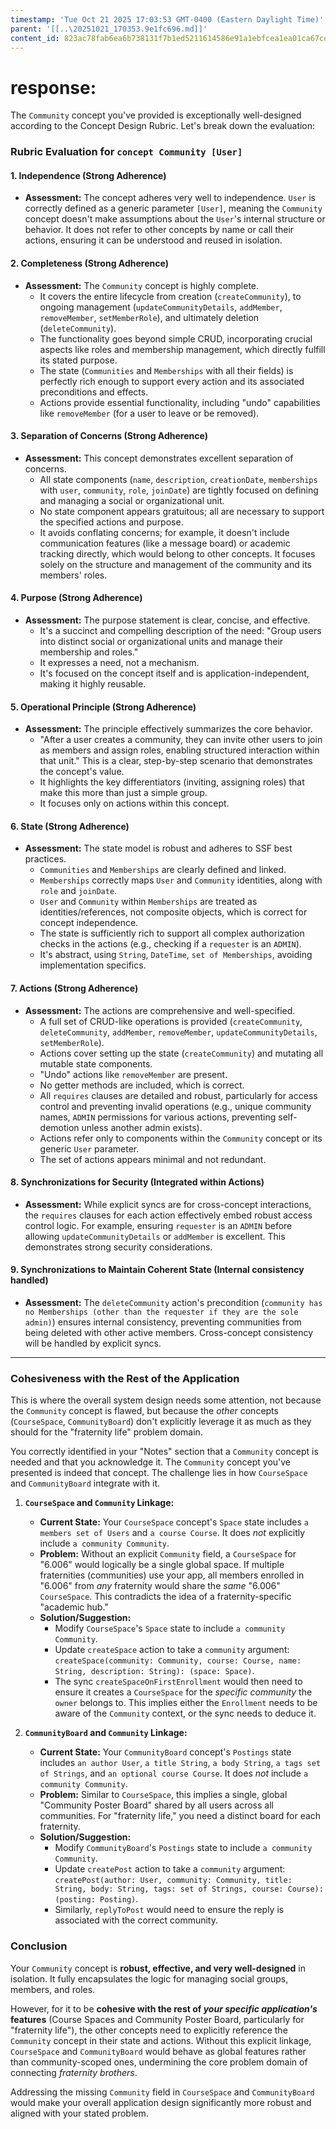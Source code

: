 ```yaml
---
timestamp: 'Tue Oct 21 2025 17:03:53 GMT-0400 (Eastern Daylight Time)'
parent: '[[..\20251021_170353.9e1fc696.md]]'
content_id: 823ac78fab6ea6b738131f7b1ed5211614586e91a1ebfcea1ea01ca67cd29de2
---
```


# response:

The `Community` concept you've provided is exceptionally well-designed according to the Concept Design Rubric. Let's break down the evaluation:

### Rubric Evaluation for `concept Community [User]`

#### 1. Independence (Strong Adherence)

* **Assessment:** The concept adheres very well to independence. `User` is correctly defined as a generic parameter `[User]`, meaning the `Community` concept doesn't make assumptions about the `User`'s internal structure or behavior. It does not refer to other concepts by name or call their actions, ensuring it can be understood and reused in isolation.

#### 2. Completeness (Strong Adherence)

* **Assessment:** The `Community` concept is highly complete.
  * It covers the entire lifecycle from creation (`createCommunity`), to ongoing management (`updateCommunityDetails`, `addMember`, `removeMember`, `setMemberRole`), and ultimately deletion (`deleteCommunity`).
  * The functionality goes beyond simple CRUD, incorporating crucial aspects like roles and membership management, which directly fulfill its stated purpose.
  * The state (`Communities` and `Memberships` with all their fields) is perfectly rich enough to support every action and its associated preconditions and effects.
  * Actions provide essential functionality, including "undo" capabilities like `removeMember` (for a user to leave or be removed).

#### 3. Separation of Concerns (Strong Adherence)

* **Assessment:** This concept demonstrates excellent separation of concerns.
  * All state components (`name`, `description`, `creationDate`, `memberships` with `user`, `community`, `role`, `joinDate`) are tightly focused on defining and managing a social or organizational unit.
  * No state component appears gratuitous; all are necessary to support the specified actions and purpose.
  * It avoids conflating concerns; for example, it doesn't include communication features (like a message board) or academic tracking directly, which would belong to other concepts. It focuses solely on the structure and management of the community and its members' roles.

#### 4. Purpose (Strong Adherence)

* **Assessment:** The purpose statement is clear, concise, and effective.
  * It's a succinct and compelling description of the need: "Group users into distinct social or organizational units and manage their membership and roles."
  * It expresses a need, not a mechanism.
  * It's focused on the concept itself and is application-independent, making it highly reusable.

#### 5. Operational Principle (Strong Adherence)

* **Assessment:** The principle effectively summarizes the core behavior.
  * "After a user creates a community, they can invite other users to join as members and assign roles, enabling structured interaction within that unit." This is a clear, step-by-step scenario that demonstrates the concept's value.
  * It highlights the key differentiators (inviting, assigning roles) that make this more than just a simple group.
  * It focuses only on actions within this concept.

#### 6. State (Strong Adherence)

* **Assessment:** The state model is robust and adheres to SSF best practices.
  * `Communities` and `Memberships` are clearly defined and linked.
  * `Memberships` correctly maps `User` and `Community` identities, along with `role` and `joinDate`.
  * `User` and `Community` within `Memberships` are treated as identities/references, not composite objects, which is correct for concept independence.
  * The state is sufficiently rich to support all complex authorization checks in the actions (e.g., checking if a `requester` is an `ADMIN`).
  * It's abstract, using `String`, `DateTime`, `set of Memberships`, avoiding implementation specifics.

#### 7. Actions (Strong Adherence)

* **Assessment:** The actions are comprehensive and well-specified.
  * A full set of CRUD-like operations is provided (`createCommunity`, `deleteCommunity`, `addMember`, `removeMember`, `updateCommunityDetails`, `setMemberRole`).
  * Actions cover setting up the state (`createCommunity`) and mutating all mutable state components.
  * "Undo" actions like `removeMember` are present.
  * No getter methods are included, which is correct.
  * All `requires` clauses are detailed and robust, particularly for access control and preventing invalid operations (e.g., unique community names, `ADMIN` permissions for various actions, preventing self-demotion unless another admin exists).
  * Actions refer only to components within the `Community` concept or its generic `User` parameter.
  * The set of actions appears minimal and not redundant.

#### 8. Synchronizations for Security (Integrated within Actions)

* **Assessment:** While explicit syncs are for cross-concept interactions, the `requires` clauses for each action effectively embed robust access control logic. For example, ensuring `requester` is an `ADMIN` before allowing `updateCommunityDetails` or `addMember` is excellent. This demonstrates strong security considerations.

#### 9. Synchronizations to Maintain Coherent State (Internal consistency handled)

* **Assessment:** The `deleteCommunity` action's precondition (`community has no Memberships (other than the requester if they are the sole admin)`) ensures internal consistency, preventing communities from being deleted with other active members. Cross-concept consistency will be handled by explicit syncs.

***

### Cohesiveness with the Rest of the Application

This is where the overall system design needs some attention, not because the `Community` concept is flawed, but because the *other* concepts (`CourseSpace`, `CommunityBoard`) don't explicitly leverage it as much as they should for the "fraternity life" problem domain.

You correctly identified in your "Notes" section that a `Community` concept is needed and that you acknowledge it. The `Community` concept you've presented is indeed that concept. The challenge lies in how `CourseSpace` and `CommunityBoard` integrate with it.

1. **`CourseSpace` and `Community` Linkage:**
   * **Current State:** Your `CourseSpace` concept's `Space` state includes `a members set of Users` and `a course Course`. It does *not* explicitly include `a community Community`.
   * **Problem:** Without an explicit `Community` field, a `CourseSpace` for "6.006" would logically be a single global space. If multiple fraternities (communities) use your app, all members enrolled in "6.006" from *any* fraternity would share the *same* "6.006" `CourseSpace`. This contradicts the idea of a fraternity-specific "academic hub."
   * **Solution/Suggestion:**
     * Modify `CourseSpace`'s `Space` state to include `a community Community`.
     * Update `createSpace` action to take a `community` argument: `createSpace(community: Community, course: Course, name: String, description: String): (space: Space)`.
     * The sync `createSpaceOnFirstEnrollment` would then need to ensure it creates a `CourseSpace` for the *specific community* the `owner` belongs to. This implies either the `Enrollment` needs to be aware of the `Community` context, or the sync needs to deduce it.

2. **`CommunityBoard` and `Community` Linkage:**
   * **Current State:** Your `CommunityBoard` concept's `Postings` state includes `an author User`, `a title String`, `a body String`, `a tags set of Strings`, and `an optional course Course`. It does *not* include `a community Community`.
   * **Problem:** Similar to `CourseSpace`, this implies a single, global "Community Poster Board" shared by all users across all communities. For "fraternity life," you need a distinct board for each fraternity.
   * **Solution/Suggestion:**
     * Modify `CommunityBoard`'s `Postings` state to include `a community Community`.
     * Update `createPost` action to take a `community` argument: `createPost(author: User, community: Community, title: String, body: String, tags: set of Strings, course: Course): (posting: Posting)`.
     * Similarly, `replyToPost` would need to ensure the reply is associated with the correct community.

### Conclusion

Your `Community` concept is **robust, effective, and very well-designed** in isolation. It fully encapsulates the logic for managing social groups, members, and roles.

However, for it to be **cohesive with the rest of *your specific application's* features** (Course Spaces and Community Poster Board, particularly for "fraternity life"), the other concepts need to explicitly reference the `Community` concept in their state and actions. Without this explicit linkage, `CourseSpace` and `CommunityBoard` would behave as global features rather than community-scoped ones, undermining the core problem domain of connecting *fraternity brothers*.

Addressing the missing `Community` field in `CourseSpace` and `CommunityBoard` would make your overall application design significantly more robust and aligned with your stated problem.
